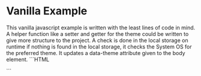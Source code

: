 # Vanilla Example

This vanilla javascript example is written with the least lines of code in mind. A helper function like a setter and getter for the theme could be written to give more structure to the project. A check is done in the local storage on runtime if nothing is found in the local storage, it checks the System OS for the preferred theme. It updates a data-theme attribute given to the body element. ```HTML 
<body data-theme="dark">
``` 
